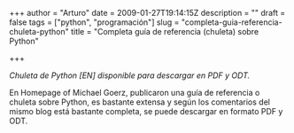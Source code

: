 +++
author = "Arturo"
date = 2009-01-27T19:14:15Z
description = ""
draft = false
tags = ["python", "programación"]
slug = "completa-guia-referencia-chuleta-python"
title = "Completa guía de referencia (chuleta) sobre Python"

+++

<cite>Chuleta de Python [EN] disponible para descargar en PDF y ODT.</cite>

En Homepage of Michael Goerz, publicaron una guía de referencia o chuleta sobre Python, es bastante extensa y según los comentarios del mismo blog está bastante completa, se puede descargar en formato PDF y ODT.
